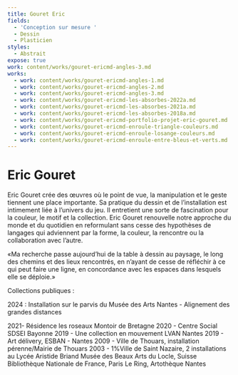 ```yaml
---
title: Gouret Eric
fields:
  - 'Conception sur mesure '
  - Dessin
  - Plasticien
styles:
  - Abstrait
expose: true
work: content/works/gouret-ericmd-angles-3.md
works:
  - work: content/works/gouret-ericmd-angles-1.md
  - work: content/works/gouret-ericmd-angles-2.md
  - work: content/works/gouret-ericmd-angles-3.md
  - work: content/works/gouret-ericmd-les-absorbes-2022a.md
  - work: content/works/gouret-ericmd-les-absorbes-2021a.md
  - work: content/works/gouret-ericmd-les-absorbes-2018a.md
  - work: content/works/gouret-ericmd-portfolio-projet-eric-gouret.md
  - work: content/works/gouret-ericmd-enroule-triangle-couleurs.md
  - work: content/works/gouret-ericmd-enroule-losange-couleurs.md
  - work: content/works/gouret-ericmd-enroule-entre-bleus-et-verts.md
---
```


# Eric Gouret

Eric Gouret crée des œuvres où le point de vue, la manipulation et le geste tiennent une place importante.
Sa pratique du dessin et de l’installation est intimement liée à l’univers du jeu. Il entretient une sorte de fascination pour la couleur, le motif et la collection. Eric Gouret renouvelle notre approche du monde et du quotidien en reformulant sans cesse des hypothèses de langages qui adviennent par la forme, la couleur, la rencontre ou la collaboration avec l’autre.

«Ma recherche passe aujourd’hui de la table à dessin au paysage, le long des chemins et des lieux rencontrés, en n’ayant de cesse de réfléchir à ce qui peut faire une ligne, en concordance avec les espaces dans lesquels elle se déploie.»

Collections publiques :	&#x9;

2024 : Installation sur le parvis du Musée des Arts Nantes - Alignement des grandes distances

2021- Résidence les roseaux  Montoir de Bretagne
2020 - Centre Social SDSEI  Bayonne
2019 - Une collection en mouvement LVAN Nantes
2019 - Art délivery, ESBAN - Nantes
2009 - Ville de Thouars, installation pérenne/Mairie de Thouars
2003 - 1%Ville de Saint Nazaire, 2 installations au Lycée Aristide Briand
Musée des Beaux Arts du Locle, Suisse
Bibliothèque Nationale de France, Paris
Le Ring, Artothèque Nantes

&#x9;		&#x9;
&#x9;	&#x9;
&#x9;&#x9;
&#x9;
&#x9;	&#x9;
&#x9;	&#x9;
&#x9;&#x9;
&#x9;
